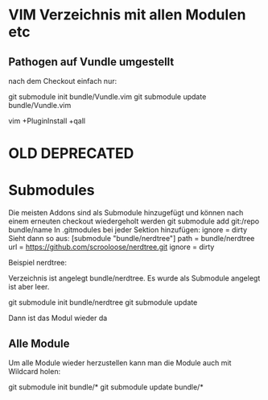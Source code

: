 # VIM Verzeichnis mit allen Modulen etc

## Pathogen auf Vundle umgestellt

nach dem Checkout einfach nur:

git submodule init bundle/Vundle.vim
git submodule update bundle/Vundle.vim

vim +PluginInstall +qall


# OLD DEPRECATED

# Submodules

Die meisten Addons sind als Submodule hinzugefügt und können nach einem erneuten checkout wiedergeholt werden
git submodule add git:/repo bundle/name
In .gitmodules bei jeder Sektion hinzufügen: ignore = dirty
Sieht dann so aus: 
[submodule "bundle/nerdtree"]
	path = bundle/nerdtree
	url = https://github.com/scrooloose/nerdtree.git
	ignore = dirty


Beispiel nerdtree:

Verzeichnis ist angelegt bundle/nerdtree. Es wurde als Submodule angelegt ist aber leer.

git submodule init bundle/nerdtree
git submodule update

Dann ist das Modul wieder da


## Alle Module
Um alle Module wieder herzustellen kann man die Module auch mit Wildcard holen:

git submodule init bundle/*
git submodule update bundle/*
